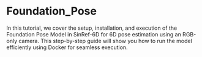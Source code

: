 # Foundation_Pose
In this tutorial, we cover the setup, installation, and execution of the Foundation Pose Model in SinRef-6D for 6D pose estimation using an RGB-only camera. This step-by-step guide will show you how to run the model efficiently using Docker for seamless execution.
